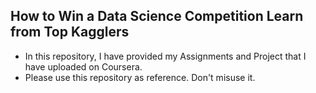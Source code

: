 ## How to Win a Data Science Competition Learn from Top Kagglers

- In this repository, I have provided my Assignments and Project that I have uploaded on Coursera.
- Please use this repository as reference. Don't misuse it.
